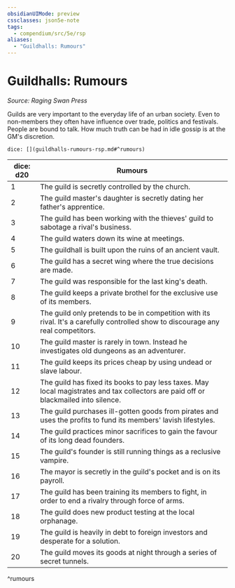 ```yaml
---
obsidianUIMode: preview
cssclasses: json5e-note
tags:
  - compendium/src/5e/rsp
aliases:
  - "Guildhalls: Rumours"
---
```

# Guildhalls: Rumours
*Source: Raging Swan Press* 

Guilds are very important to the everyday life of an urban society. Even to non-members they often have influence over trade, politics and festivals. People are bound to talk. How much truth can be had in idle gossip is at the GM's discretion. 

`dice: [](guildhalls-rumours-rsp.md#^rumours)`

| dice: d20 | Rumours |
|-----------|---------|
| 1 | The guild is secretly controlled by the church. |
| 2 | The guild master's daughter is secretly dating her father's apprentice.  |
| 3 | The guild has been working with the thieves' guild to sabotage a rival's business. |
| 4 | The guild waters down its wine at meetings. |
| 5 | The guildhall is built upon the ruins of an ancient vault. |
| 6 | The guild has a secret wing where the true decisions are made. |
| 7 | The guild was responsible for the last king's death. |
| 8 | The guild keeps a private brothel for the exclusive use of its members. |
| 9 | The guild only pretends to be in competition with its rival. It's a carefully controlled show to discourage any real competitors.  |
| 10 | The guild master is rarely in town. Instead he investigates old dungeons as an adventurer.  |
| 11 | The guild keeps its prices cheap by using undead or slave labour.  |
| 12 | The guild has fixed its books to pay less taxes. May local magistrates and tax collectors are paid off or blackmailed into silence.  |
| 13 | The guild purchases ill-gotten goods from pirates and uses the profits to fund its members' lavish lifestyles.  |
| 14 | The guild practices minor sacrifices to gain the favour of its long dead founders. |
| 15 | The guild's founder is still running things as a reclusive vampire.  |
| 16 | The mayor is secretly in the guild's pocket and is on its payroll.  |
| 17 | The guild has been training its members to fight, in order to end a rivalry through force of arms. |
| 18 | The guild does new product testing at the local orphanage.  |
| 19 | The guild is heavily in debt to foreign investors and desperate for a solution.  |
| 20 | The guild moves its goods at night through a series of secret tunnels.  |
^rumours